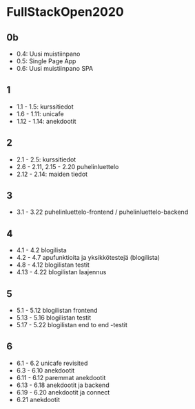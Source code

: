 # FullStackOpen2020

## 0b

- 0.4: Uusi muistiinpano
- 0.5: Single Page App
- 0.6: Uusi muistiinpano SPA

## 1

- 1.1 - 1.5: kurssitiedot
- 1.6 - 1.11: unicafe
- 1.12 - 1.14: anekdootit

## 2

- 2.1 - 2.5: kurssitiedot
- 2.6 - 2.11, 2.15 - 2.20 puhelinluettelo
- 2.12 - 2.14: maiden tiedot

## 3

- 3.1 - 3.22 puhelinluettelo-frontend / puhelinluettelo-backend

## 4

- 4.1 - 4.2 blogilista
- 4.2 - 4.7 apufunktioita ja yksikkötestejä (blogilista)
- 4.8 - 4.12 blogilistan testit
- 4.13 - 4.22 blogilistan laajennus

## 5

- 5.1 - 5.12 blogilistan frontend
- 5.13 - 5.16 blogilistan testit
- 5.17 - 5.22 blogilistan end to end -testit

## 6

- 6.1 - 6.2 unicafe revisited
- 6.3 - 6.10 anekdootit
- 6.11 - 6.12 paremmat anekdootit
- 6.13 - 6.18 anekdootit ja backend
- 6.19 - 6.20 anekdootit ja connect
- 6.21 anekdootit
